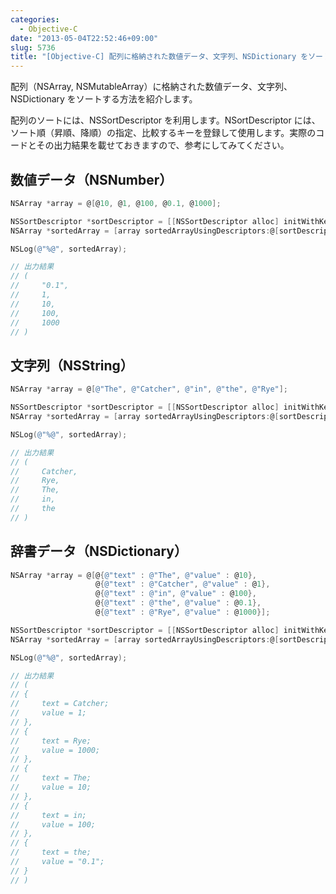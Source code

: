 ```yaml
---
categories:
  - Objective-C
date: "2013-05-04T22:52:46+09:00"
slug: 5736
title: "[Objective-C] 配列に格納された数値データ、文字列、NSDictionary をソートする"
---
```


配列（NSArray, NSMutableArray）に格納された数値データ、文字列、NSDictionary をソートする方法を紹介します。

配列のソートには、NSSortDescriptor を利用します。NSortDescriptor には、ソート順（昇順、降順）の指定、比較するキーを登録して使用します。実際のコードとその出力結果を載せておきますので、参考にしてみてください。

## 数値データ（NSNumber）

```objectivec
NSArray *array = @[@10, @1, @100, @0.1, @1000];

NSSortDescriptor *sortDescriptor = [[NSSortDescriptor alloc] initWithKey:nil ascending:YES];
NSArray *sortedArray = [array sortedArrayUsingDescriptors:@[sortDescriptor]];

NSLog(@"%@", sortedArray);

// 出力結果
// (
//     "0.1",
//     1,
//     10,
//     100,
//     1000
// )
```

## 文字列（NSString）

```objectivec
NSArray *array = @[@"The", @"Catcher", @"in", @"the", @"Rye"];

NSSortDescriptor *sortDescriptor = [[NSSortDescriptor alloc] initWithKey:nil ascending:YES];
NSArray *sortedArray = [array sortedArrayUsingDescriptors:@[sortDescriptor]];

NSLog(@"%@", sortedArray);

// 出力結果
// (
//     Catcher,
//     Rye,
//     The,
//     in,
//     the
// )
```

## 辞書データ（NSDictionary）

```objectivec
NSArray *array = @[@{@"text" : @"The", @"value" : @10},
                   @{@"text" : @"Catcher", @"value" : @1},
                   @{@"text" : @"in", @"value" : @100},
                   @{@"text" : @"the", @"value" : @0.1},
                   @{@"text" : @"Rye", @"value" : @1000}];

NSSortDescriptor *sortDescriptor = [[NSSortDescriptor alloc] initWithKey:@"text" ascending:YES];
NSArray *sortedArray = [array sortedArrayUsingDescriptors:@[sortDescriptor]];

NSLog(@"%@", sortedArray);

// 出力結果
// (
// {
//     text = Catcher;
//     value = 1;
// },
// {
//     text = Rye;
//     value = 1000;
// },
// {
//     text = The;
//     value = 10;
// },
// {
//     text = in;
//     value = 100;
// },
// {
//     text = the;
//     value = "0.1";
// }
// )
```
